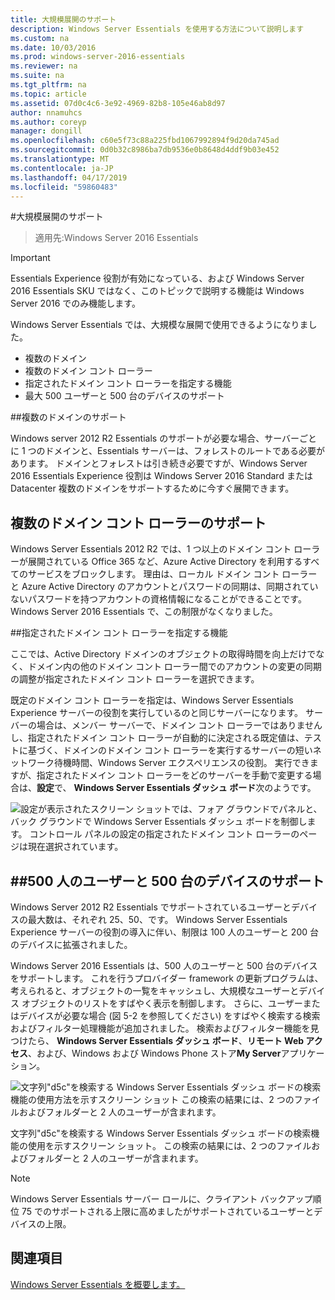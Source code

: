 ```yaml
---
title: 大規模展開のサポート
description: Windows Server Essentials を使用する方法について説明します
ms.custom: na
ms.date: 10/03/2016
ms.prod: windows-server-2016-essentials
ms.reviewer: na
ms.suite: na
ms.tgt_pltfrm: na
ms.topic: article
ms.assetid: 07d0c4c6-3e92-4969-82b8-105e46ab8d97
author: nnamuhcs
ms.author: coreyp
manager: dongill
ms.openlocfilehash: c60e5f73c88a225fbd1067992894f9d20da745ad
ms.sourcegitcommit: 0d0b32c8986ba7db9536e0b8648d4ddf9b03e452
ms.translationtype: MT
ms.contentlocale: ja-JP
ms.lasthandoff: 04/17/2019
ms.locfileid: "59860483"
---
```

#<a name="support-for-larger-deployments"></a>大規模展開のサポート

>適用先:Windows Server 2016 Essentials

> [!IMPORTANT]  
> Essentials Experience 役割が有効になっている、および Windows Server 2016 Essentials SKU ではなく、このトピックで説明する機能は Windows Server 2016 でのみ機能します。


Windows Server Essentials では、大規模な展開で使用できるようになりました。

- 複数のドメイン
- 複数のドメイン コント ローラー
- 指定されたドメイン コント ローラーを指定する機能
- 最大 500 ユーザーと 500 台のデバイスのサポート

##<a name="support-for-multiple-domains"></a>複数のドメインのサポート

Windows server 2012 R2 Essentials のサポートが必要な場合、サーバーごとに 1 つのドメインと、Essentials サーバーは、フォレストのルートである必要があります。 ドメインとフォレストは引き続き必要ですが、Windows Server 2016 Essentials Experience 役割は Windows Server 2016 Standard または Datacenter 複数のドメインをサポートするために今すぐ展開できます。

## <a name="support-for-multiple-domain-controllers"></a>複数のドメイン コント ローラーのサポート

 Windows Server Essentials 2012 R2 では、1 つ以上のドメイン コント ローラーが展開されている Office 365 など、Azure Active Directory を利用するすべてのサービスをブロックします。 理由は、ローカル ドメイン コント ローラーと Azure Active Directory のアカウントとパスワードの同期は、同期されていないパスワードを持つアカウントの資格情報になることができることです。Windows Server 2016 Essentials で、この制限がなくなりました。

##<a name="ability-to-specify-a-designated-domain-controller"></a>指定されたドメイン コント ローラーを指定する機能

ここでは、Active Directory ドメインのオブジェクトの取得時間を向上だけでなく、ドメイン内の他のドメイン コント ローラー間でのアカウントの変更の同期の調整が指定されたドメイン コント ローラーを選択できます。

既定のドメイン コント ローラーを指定は、Windows Server Essentials Experience サーバーの役割を実行しているのと同じサーバーになります。 サーバーの場合は、メンバー サーバーで、ドメイン コント ローラーではありませんし、指定されたドメイン コント ローラーが自動的に決定される既定値は、テストに基づく、ドメインのドメイン コント ローラーを実行するサーバーの短いネットワーク待機時間、Windows Server エクスペリエンスの役割。 実行できますが、指定されたドメイン コント ローラーをどのサーバーを手動で変更する場合は、**設定**で、 **Windows Server Essentials ダッシュ ボード**次のようです。

![設定が表示されたスクリーン ショットでは、フォア グラウンドでパネルと、バック グラウンドで Windows Server Essentials ダッシュ ボードを制御します。 コントロール パネルの設定の指定されたドメイン コント ローラーのページは現在選択されています。](media/larger-deployments-1.PNG)

##<a name="support-for-500-users-and-500-devices"></a>500 人のユーザーと 500 台のデバイスのサポート
-------------------------------------

Windows Server 2012 R2 Essentials でサポートされているユーザーとデバイスの最大数は、それぞれ 25、50、です。 Windows Server Essentials Experience サーバーの役割の導入に伴い、制限は 100 人のユーザーと 200 台のデバイスに拡張されました。

Windows Server 2016 Essentials は、500 人のユーザーと 500 台のデバイスをサポートします。 これを行うプロバイダー framework の更新プログラムは、考えられると、オブジェクトの一覧をキャッシュし、大規模なユーザーとデバイス オブジェクトのリストをすばやく表示を制御します。 さらに、ユーザーまたはデバイスが必要な場合 (図 5-2 を参照してください) をすばやく検索する検索およびフィルター処理機能が追加されました。 検索およびフィルター機能を見つけたら、 **Windows Server Essentials ダッシュ ボード**、**リモート Web アクセス**、および、Windows および Windows Phone ストア**My Server**アプリケーション。

![文字列"d5c"を検索する Windows Server Essentials ダッシュ ボードの検索機能の使用方法を示すスクリーン ショット この検索の結果には、2 つのファイルおよびフォルダーと 2 人のユーザーが含まれます。](media/larger-deployments-2.PNG)

文字列"d5c"を検索する Windows Server Essentials ダッシュ ボードの検索機能の使用を示すスクリーン ショット。 この検索の結果には、2 つのファイルおよびフォルダーと 2 人のユーザーが含まれます。

> [!NOTE]  
> Windows Server Essentials サーバー ロールに、クライアント バックアップ順位 75 でのサポートされる上限に高めましたがサポートされているユーザーとデバイスの上限。

<a name="see-also"></a>関連項目
--------
[Windows Server Essentials を概要します。](get-started.md)